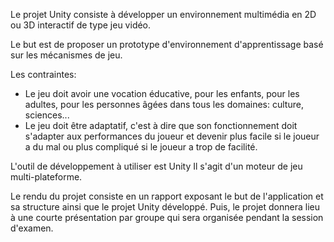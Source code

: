

Le projet Unity consiste à développer un environnement multimédia en 2D ou 3D interactif de type jeu vidéo.

Le but est de proposer un prototype d'environnement d'apprentissage basé sur les mécanismes de jeu.

Les contraintes:
 - Le jeu doit avoir une vocation éducative, pour les enfants, pour les adultes, pour les personnes âgées dans tous les domaines: culture, sciences...
 - Le jeu doit être adaptatif, c'est à dire que son fonctionnement doit s'adapter aux performances du joueur et devenir plus facile si le joueur a du mal ou plus compliqué si le joueur a trop de facilité.

L'outil de développement à utiliser est Unity  Il s'agit d'un moteur de jeu multi-plateforme.

Le rendu du projet consiste en un rapport exposant le but de l'application et sa structure ainsi que le projet Unity développé. Puis, le projet donnera lieu à une courte présentation par groupe qui sera organisée pendant la session d'examen.
